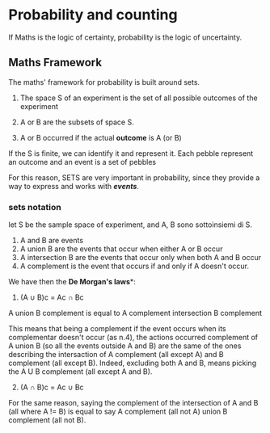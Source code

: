 # Probability and counting

If Maths is the logic of certainty, probability is the logic of uncertainty. 

## Maths Framework

The maths' framework for probability is built around sets.

1. The space S of an experiment is the set of all possible outcomes of the experiment

2. A or B are the subsets of space S.

3. A or B occurred if the actual **outcome** is A (or B)

If the S is finite, we can identify it and represent it. Each pebble represent an outcome and an event is a set of pebbles

For this reason, SETS are very important in probability, since they provide a way to express and works with ***events***.

### sets notation

let S be the sample space of experiment, and A, B sono sottoinsiemi di S.

1. A and B are events
2. A union B are the events that occur when either A or B occur
3. A intersection B are the events that occur only when both A and B occur
4. A complement is the event that occurs if and only if A doesn't occur.

We have then the **De Morgan's laws***:


1. (A ∪ B)c = Ac ∩ Bc

A union B complement is equal to A complement intersection B complement

This means that being a complement if the event occurs when its complementar doesn't occur (as n.4), the actions occurred complement of A union B (so all the events outside A and B) are the same of the ones describing the intersaction of A complement (all except A) and B complement (all except B). Indeed, excluding both A and B, means picking the A U B complement (all except A and B).

2. (A ∩ B)c = Ac ∪ Bc

For the same reason, saying the complement of the intersection of A and B (all where A != B) is equal to say A complement (all not A) union B complement (all not B).



